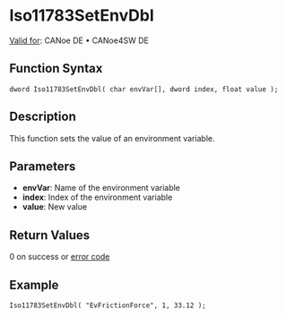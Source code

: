 # Iso11783SetEnvDbl

[Valid for](../../../../Shared/FeatureAvailability.md): CANoe DE • CANoe4SW DE

## Function Syntax

```
dword Iso11783SetEnvDbl( char envVar[], dword index, float value );
```

## Description

This function sets the value of an environment variable.

## Parameters

- **envVar**: Name of the environment variable
- **index**: Index of the environment variable
- **value**: New value

## Return Values

0 on success or [error code](../CAPLfunctionsISONLErrorCodes.md)

## Example

```plaintext
Iso11783SetEnvDbl( "EvFrictionForce", 1, 33.12 );
```
